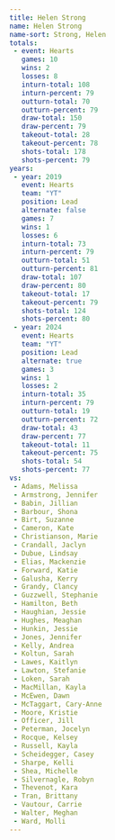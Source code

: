 ```yaml
---
title: Helen Strong
name: Helen Strong
name-sort: Strong, Helen
totals:
 - event: Hearts
   games: 10
   wins: 2
   losses: 8
   inturn-total: 108
   inturn-percent: 79
   outturn-total: 70
   outturn-percent: 79
   draw-total: 150
   draw-percent: 79
   takeout-total: 28
   takeout-percent: 78
   shots-total: 178
   shots-percent: 79
years:
 - year: 2019
   event: Hearts
   team: "YT"
   position: Lead
   alternate: false
   games: 7
   wins: 1
   losses: 6
   inturn-total: 73
   inturn-percent: 79
   outturn-total: 51
   outturn-percent: 81
   draw-total: 107
   draw-percent: 80
   takeout-total: 17
   takeout-percent: 79
   shots-total: 124
   shots-percent: 80
 - year: 2024
   event: Hearts
   team: "YT"
   position: Lead
   alternate: true
   games: 3
   wins: 1
   losses: 2
   inturn-total: 35
   inturn-percent: 79
   outturn-total: 19
   outturn-percent: 72
   draw-total: 43
   draw-percent: 77
   takeout-total: 11
   takeout-percent: 75
   shots-total: 54
   shots-percent: 77
vs:
 - Adams, Melissa
 - Armstrong, Jennifer
 - Babin, Jillian
 - Barbour, Shona
 - Birt, Suzanne
 - Cameron, Kate
 - Christianson, Marie
 - Crandall, Jaclyn
 - Dubue, Lindsay
 - Elias, Mackenzie
 - Forward, Katie
 - Galusha, Kerry
 - Grandy, Clancy
 - Guzzwell, Stephanie
 - Hamilton, Beth
 - Haughian, Jessie
 - Hughes, Meaghan
 - Hunkin, Jessie
 - Jones, Jennifer
 - Kelly, Andrea
 - Koltun, Sarah
 - Lawes, Kaitlyn
 - Lawton, Stefanie
 - Loken, Sarah
 - MacMillan, Kayla
 - McEwen, Dawn
 - McTaggart, Cary-Anne
 - Moore, Kristie
 - Officer, Jill
 - Peterman, Jocelyn
 - Rocque, Kelsey
 - Russell, Kayla
 - Scheidegger, Casey
 - Sharpe, Kelli
 - Shea, Michelle
 - Silvernagle, Robyn
 - Thevenot, Kara
 - Tran, Brittany
 - Vautour, Carrie
 - Walter, Meghan
 - Ward, Molli
---
```

